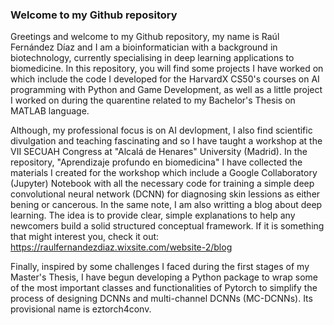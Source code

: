 ### Welcome to my Github repository

Greetings and welcome to my Github repository, my name is Raúl Fernández Díaz and I am a bioinformatician with a background in biotechnology, currently specialising in deep learning applications to biomedicine. In this repository, you will find some projects I have worked on which include the code I developed for the HarvardX CS50's courses on AI programming with Python and Game Development, as well as a little project I worked on during the quarentine related to my Bachelor's Thesis on MATLAB language. 

Although, my professional focus is on AI devlopment, I also find scientific divulgation and teaching fascinating and so I have taught a workshop at the VII SECUAH Congress at "Alcalá de Henares" University (Madrid). In the repository, "Aprendizaje profundo en biomedicina" I have collected the materials I created for the workshop which include a Google Collaboratory (Jupyter) Notebook with all the necessary code for training a simple deep convolutional neural network (DCNN) for diagnosing skin lessions as either bening or cancerous. In the same note, I am also writting a blog about deep learning. The idea is to provide clear, simple explanations to help any newcomers build a solid structured conceptual framework. If it is something that might interest you, check it out: https://raulfernandezdiaz.wixsite.com/website-2/blog

Finally, inspired by some challenges I faced during the first stages of my Master's Thesis, I have begun developing a Python package to wrap some of the most important classes and functionalities of Pytorch to simplify the process of designing DCNNs and multi-channel DCNNs (MC-DCNNs). Its provisional name is eztorch4conv.
